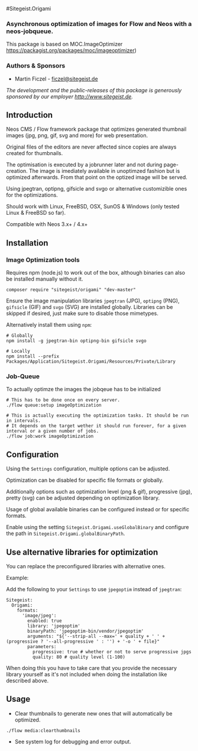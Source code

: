 #Sitegeist.Origami
### Asynchronous optimization of images for Flow and Neos with a neos-jobqueue. 

This package is based on MOC.ImageOptimizer https://packagist.org/packages/moc/imageoptimizer)

### Authors & Sponsors

* Martin Ficzel - ficzel@sitegeist.de

*The development and the public-releases of this package is generously sponsored by our employer http://www.sitegeist.de.*

## Introduction

Neos CMS / Flow framework package that optimizes generated thumbnail images (jpg, png, gif, svg and more) for web presentation.

Original files of the editors are never affected since copies are always created for thumbnails.

The optimisation is executed by a jobrunner later and not during page-creation. The image is imediately available in 
unoptimzed fashion but is optimized afterwards. From that point on the optized image will be served.   

Using jpegtran, optipng, gifsicle and svgo or alternative customizible ones for the optimizations.

Should work with Linux, FreeBSD, OSX, SunOS & Windows (only tested Linux & FreeBSD so far).

Compatible with Neos 3.x+ / 4.x+

## Installation

### Image Optimization tools

Requires npm (node.js) to work out of the box, although binaries can also be installed manually without it.

`composer require "sitegeist/origami" "dev-master"`

Ensure the image manipulation libraries `jpegtran` (JPG), `optipng` (PNG), `gifsicle` (GIF) and `svgo` (SVG) are installed globally. Libraries can be skipped if desired, just make sure to disable those mimetypes. 

Alternatively install them using `npm`:
```
# Globally
npm install -g jpegtran-bin optipng-bin gifsicle svgo

# Locally
npm install --prefix Packages/Application/Sitegeist.Origami/Resources/Private/Library
```

### Job-Queue

To actually optimze the images the jobqeue has to be initialized 

```
# This has to be done once on every server.
./flow queue:setup imageOptimization

# This is actually executing the optimization tasks. It should be run in intervals. 
# It depends on the target wether it should run forever, for a given interval or a given number of jobs.
./flow job:work imageOptimization
```

## Configuration

Using the `Settings` configuration, multiple options can be adjusted.

Optimization can be disabled for specific file formats or globally.

Additionally options such as optimization level (png & gif), progressive (jpg), pretty (svg) can be adjusted depending on optimization library.

Usage of global available binaries can be configured instead or for specific formats.

Enable using the setting `Sitegeist.Origami.useGlobalBinary` and configure the path in `Sitegeist.Origami.globalBinaryPath`.

## Use alternative libraries for optimization

You can replace the preconfigured libraries with alternative ones.

Example:

Add the following to your `Settings` to use `jpegoptim` instead of `jpegtran`:

    Sitegeist:
      Origami:
        formats:
          'image/jpeg':
            enabled: true
            library: 'jpegoptim'
            binaryPath: 'jpegoptim-bin/vendor/jpegoptim'
            arguments: "${'--strip-all --max=' + quality + ' ' + (progressive ? '--all-progressive ' : '') + '-o ' + file}"
            parameters:
              progressive: true # whether or not to serve progressive jpgs
              quality: 80 # quality level (1-100)

When doing this you have to take care that you provide the necessary library yourself as it's not included 
when doing the installation like described above.

## Usage

* Clear thumbnails to generate new ones that will automatically be optimized.

`./flow media:clearthumbnails`

* See system log for debugging and error output.
